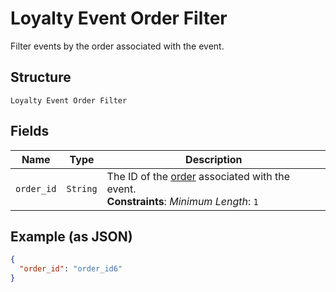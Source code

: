 
# Loyalty Event Order Filter

Filter events by the order associated with the event.

## Structure

`Loyalty Event Order Filter`

## Fields

| Name | Type | Description |
|  --- | --- | --- |
| `order_id` | `String` | The ID of the [order](#type-Order) associated with the event.<br>**Constraints**: *Minimum Length*: `1` |

## Example (as JSON)

```json
{
  "order_id": "order_id6"
}
```

